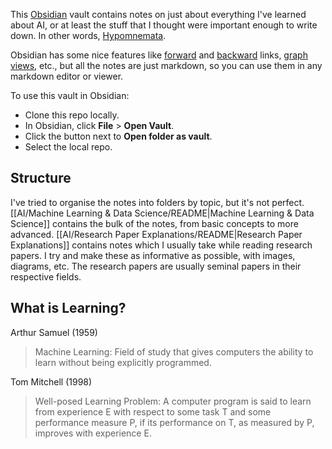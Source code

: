 This [Obsidian](https://obsidian.md/) vault contains notes on just about everything I've learned about AI, or at least the stuff that I thought were important enough to write down. In other words, [Hypomnemata](https://foucault.info/documents/foucault.hypomnemata.en/).

Obsidian has some nice features like [forward](https://help.obsidian.md/link-notes) and [backward](https://help.obsidian.md/plugins/backlinks) links, [graph views](https://help.obsidian.md/plugins/graph), etc., but all the notes are just markdown, so you can use them in any markdown editor or viewer.

To use this vault in Obsidian:
 - Clone this repo locally.
 - In Obsidian, click **File** > **Open Vault**.
 - Click the button next to **Open folder as vault**. 
 - Select the local repo.

## Structure
I've tried to organise the notes into folders by topic, but it's not perfect.
[[AI/Machine Learning & Data Science/README|Machine Learning & Data Science]] contains the bulk of the notes, from basic concepts to more advanced. 
[[AI/Research Paper Explanations/README|Research Paper Explanations]] contains notes which I usually take while reading research papers. I try and make these as informative as possible, with images, diagrams, etc. The research papers are usually seminal papers in their respective fields. 

## What is Learning?

Arthur Samuel (1959)
 > Machine Learning: Field of study that gives computers the ability to learn without being explicitly programmed.

Tom Mitchell (1998) 
 > Well-posed Learning Problem: A computer program is said to learn from experience E with respect to some task T and some performance measure P, if its performance on T, as measured by P, improves with experience E.

